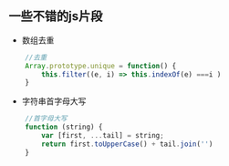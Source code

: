 ## 一些不错的js片段
- 数组去重
``````javascript
    //去重
    Array.prototype.unique = function() {
        this.filter((e, i) => this.indexOf(e) ===i )
    }
``````
    

- 字符串首字母大写
``````javascript
    //首字母大写
    function (string) {
        var [first, ...tail] = string;
        return first.toUpperCase() + tail.join('')
    }
``````

